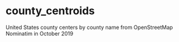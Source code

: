 # county_centroids
United States county centers by county name from OpenStreetMap Nominatim in October 2019
